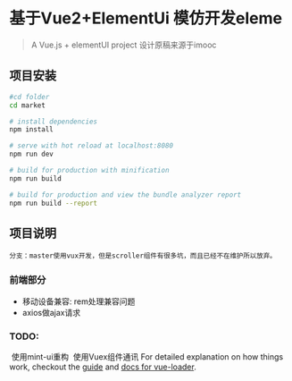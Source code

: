 # 基于Vue2+ElementUi 模仿开发eleme
> A Vue.js + elementUI project
> 设计原稿来源于imooc

## 项目安装

``` bash
#cd folder
cd market

# install dependencies
npm install

# serve with hot reload at localhost:8080
npm run dev

# build for production with minification
npm run build

# build for production and view the bundle analyzer report
npm run build --report
```

## 项目说明
    分支：master使用vux开发，但是scroller组件有很多坑，而且已经不在维护所以放弃。
    
### 前端部分
* 移动设备兼容: rem处理兼容问题
* axios做ajax请求
### TODO:
  使用mint-ui重构
  使用Vuex组件通讯
For detailed explanation on how things work, checkout the [guide](http://vuejs-templates.github.io/webpack/) and [docs for vue-loader](http://vuejs.github.io/vue-loader).

